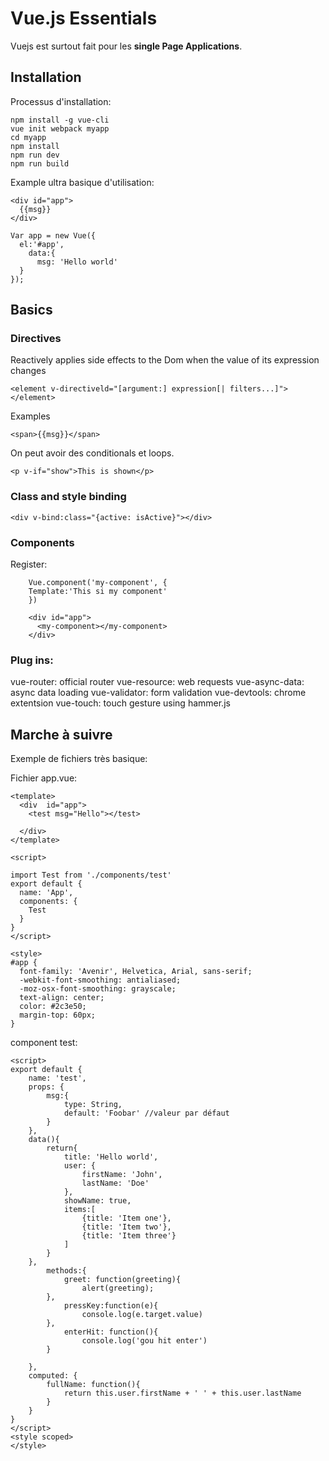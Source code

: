 # Vue.js Essentials


Vuejs est surtout fait pour les **single Page Applications**.

## Installation

Processus d'installation:

    npm install -g vue-cli
    vue init webpack myapp
    cd myapp
    npm install
    npm run dev
    npm run build

Example ultra basique d'utilisation:

    <div id="app">
      {{msg}}
    </div>

    Var app = new Vue({
      el:'#app',
        data:{
          msg: 'Hello world'
      }
    });


## Basics

### Directives

Reactively applies side effects to the Dom when the value of its expression changes

    <element v-directiveld="[argument:] expression[| filters...]">
    </element>

Examples

    <span>{{msg}}</span>

On peut avoir des conditionals et loops.

    <p v-if="show">This is shown</p>

### Class and style binding

    <div v-bind:class="{active: isActive}"></div>

### Components

Register:

        Vue.component('my-component', {
        Template:'This si my component'
        })

        <div id="app">
          <my-component></my-component>
        </div>

### Plug ins:

  vue-router: official router
  vue-resource: web requests
  vue-async-data: async data loading
  vue-validator: form validation
  vue-devtools: chrome extentsion
  vue-touch: touch gesture using hammer.js


## Marche à suivre

Exemple de fichiers très basique:

Fichier app.vue:

    <template>
      <div  id="app">
        <test msg="Hello"></test>

      </div>
    </template>

    <script>

    import Test from './components/test'
    export default {
      name: 'App',
      components: {
        Test
      }
    }
    </script>

    <style>
    #app {
      font-family: 'Avenir', Helvetica, Arial, sans-serif;
      -webkit-font-smoothing: antialiased;
      -moz-osx-font-smoothing: grayscale;
      text-align: center;
      color: #2c3e50;
      margin-top: 60px;
    }
</style>


component test:

<template>
    <div class="test">
      <input type="text" v-model="title"></br>
        <h1>{{title}}</h1>
        <p>{{user.firstName}}</p>
        <p v-if="showName">{{user.firstName}}</p>
        <p v-else>Nobody</p>
        <ul>
            <li v-for="item in items">{{item.title}}</li>
        </ul>
            <button v-on:click="greet('Hello World')">button</button>
            <input type="text" v-on:keyup="pressKey" v-on:keyup.enter="enterHit">
        <br>
        <br>
        <label>First Name: </label>
        <input type="text" v-model="user.firstName">
        <label>Last name: </label>
        <input type="text" v-model="user.lastName">
        <h3>{{fullName}}</h3>
        <h2>{{msg}}</h2>
    </div>
</template>

    <script>
    export default {
        name: 'test',
        props: {
            msg:{
                type: String,
                default: 'Foobar' //valeur par défaut
            }
        },
        data(){
            return{
                title: 'Hello world',
                user: {
                    firstName: 'John',
                    lastName: 'Doe'
                },
                showName: true,
                items:[
                    {title: 'Item one'},
                    {title: 'Item two'},
                    {title: 'Item three'}
                ]
            }
        },
            methods:{
                greet: function(greeting){
                    alert(greeting);
            },
                pressKey:function(e){
                    console.log(e.target.value)
            },
                enterHit: function(){
                    console.log('gou hit enter')
            }

        },
        computed: {
            fullName: function(){
                return this.user.firstName + ' ' + this.user.lastName
            }
        }
    }
    </script>
    <style scoped>
    </style>
